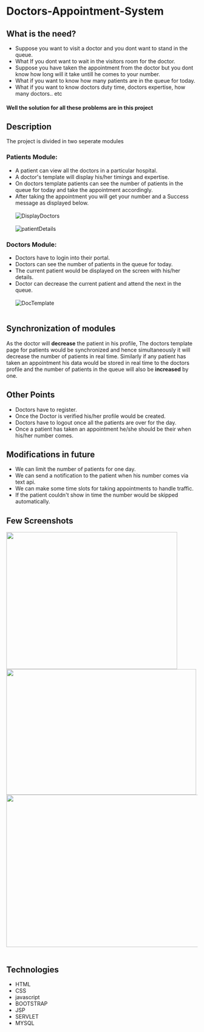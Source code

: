 # Doctors-Appointment-System
## What is the need?
* Suppose you want to visit a doctor and you dont want to stand in the queue.
* What If you dont want to wait in the visitors room for the doctor.
* Suppose you have taken the appointment from the doctor but you dont know how long will it take untill he comes to your number.
* What if you want to know how many patients are in the queue for today.
* What if you want to know doctors duty time, doctors expertise, how many doctors.. etc
#### Well the solution for all these problems are in this project

## Description
The project is divided in two seperate modules<br>
### Patients Module: 
* A patient can view all the doctors in a particular hospital.
* A doctor's template will display his/her timings and expertise.
* On doctors template patients can see the number of patients in the queue for today and take the appointment accordingly.
* After taking the appointment you will get your number and a Success message as displayed below.<br><br>
![DisplayDoctors](https://user-images.githubusercontent.com/71049595/122639474-b66d4700-d117-11eb-8e5f-9e511f64b011.png)
<br><br>
![patientDetails](https://user-images.githubusercontent.com/71049595/122639564-2c71ae00-d118-11eb-845e-9834a5ae898d.png)
### Doctors Module: 
* Doctors have to login into their portal.
* Doctors can see the number of patients in the queue for today.
* The current patient would be displayed on the screen with his/her details.
* Doctor can decrease the current patient and attend the next in the queue.<br><br>
![DocTemplate](https://user-images.githubusercontent.com/71049595/122643362-0efb0f00-d12d-11eb-833e-e9d732ecc0a2.png)<br><br>

## Synchronization of modules
As the doctor will **decrease** the patient in his profile, The doctors template page for patients would be synchronized and hence simultaneously it will decrease the number of patients in real time. Similarly if any patient has taken an appointment his data would be stored in real time to the doctors profile and the number of patients in the queue will also be **increased** by one.

## Other Points
* Doctors have to register.
* Once the Doctor is verified his/her profile would be created.
* Doctors have to logout once all the patients are over for the day.
* Once a patient has taken an appointment he/she should be their when his/her number comes.

## Modifications in future
* We can limit the number of patients for one day.
* We can send a notification to the patient when his number comes via text api.
* We can make some time slots for taking appointments to handle traffic.
* If the patient couldn't show in time the number would be skipped automatically. 

## Few Screenshots
<img src="https://user-images.githubusercontent.com/71049595/122644226-c5f98980-d131-11eb-9244-70a958137419.png" width="450" height="360"/><img src="https://user-images.githubusercontent.com/71049595/122644232-cb56d400-d131-11eb-8bc2-1faf4b1c05a2.png" width="500" height="330"/>
<img src="https://user-images.githubusercontent.com/71049595/122644237-d0b41e80-d131-11eb-9397-50b6e0f1e604.png"  width="550" height="400"/><br><br>

## Technologies
* HTML
* CSS
* javascript
* BOOTSTRAP
* JSP
* SERVLET
* MYSQL




